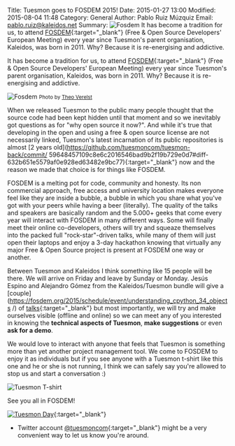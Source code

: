 Title: Tuesmon goes to FOSDEM 2015!
Date: 2015-01-27 13:00
Modified: 2015-08-04 11:48
Category: General
Author: Pablo Ruiz Múzquiz
Email: pablo.ruiz@kaleidos.net
Summary: ![Fosdem]({filename}/images/2015-01-26_fosdem2015/fosdem01.jpg) It has become a tradition for us, to attend [FOSDEM](http://fosdem.org){:target="_blank"} (Free & Open Source Developers' European Meeting) every year since Tuesmon's parent organisation, Kaleidos, was born in 2011. Why? Because it is re-energising and addictive.

It has become a tradition for us, to attend [FOSDEM](http://fosdem.org){:target="_blank"} (Free & Open Source Developers' European Meeting) every year since Tuesmon's parent organisation, Kaleidos, was born in 2011. Why? Because it is re-energising and addictive.

![Fosdem]({filename}/images/2015-01-26_fosdem2015/fosdem01.jpg)
<small>Photo by [Theo Verelst](http://www.theover.org/Diary/ldiary26.html)</small>

When we released Tuesmon to the public many people thought that the source code had been kept hidden until that moment and so we inevitably got questions as for "why open source it now?". And while it's true that developing in the open and using a free & open source license are not necessarily linked, Tuesmon's latest incarnation of its public repositories is almost [2 years old](https://github.com/tuesmoncom/tuesmon-back/commit/
59648457109c8e6c2016546bad9b2f19b729e0d7#diff-632b651e5579af0e928ed63482e9bc77){:target="_blank"} now and the reason we made that choice is for things like FOSDEM.

FOSDEM is a melting pot for code, community and honesty. Its non commercial approach, free access and university location makes everyone feel like they are inside a bubble, a bubble in which you share what you've got with your peers while having a beer (literally). The quality of the talks and speakers are basically random and the 5.000+ geeks that come every year will interact with FOSDEM in many different ways. Some will finally meet their online co-developers, others will try and squeaze themselves into the packed full "rock-star"-driven talks, while many of them will just open their laptops and enjoy a 3-day hackathon knowing that virtually any major Free & Open Source project is present at FOSDEM one way or another.

Between Tuesmon and Kaleidos I think something like 15 people will be there. We will arrive on Friday and leave by Sunday or Monday. Jesús Espino and Alejandro Gómez from the Kaleidos/Tuesmon bundle will give a [couple](https://fosdem.org/2015/schedule/event/understanding_cpython_34_objects
/) of [talks](https://fosdem.org/2015/schedule/event/gradual_typing_in_python/){:target="_blank"} but most importantly, we will try and make ourselves visible (offline and online) so we can meet any of you interested in knowing the **technical aspects of Tuesmon**, **make suggestions** or even **ask for a demo**.

We would love to interact with anyone that feels that Tuesmon is something more than yet another project management tool. We come to FOSDEM to enjoy it as individuals but if you see anyone with a Tuesmon t-shirt like this one and he or she is not running, I think we can safely say you're allowed to stop us and start a conversation :)

![Tuesmon T-shirt](/images/2015-01-26_fosdem2015/fosdem02.jpg)

See you all in FOSDEM!

[![Tuesmon Day](https://fosdem.org/2015/support/promote/wide.png)](https://fosdem.org){:target="_blank"}

* Twitter account [@tuesmoncom](https://twitter.com/tuesmoncom){:target="_blank"} might be a very convenient way to let us know
you're around.
